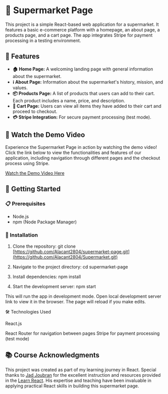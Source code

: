 # 🛒 Supermarket Page

This project is a simple React-based web application for a supermarket. It features a basic e-commerce platform with a homepage, an about page, a products page, and a cart page. The app integrates Stripe for payment processing in a testing environment.

## 🌟 Features

- **🏠 Home Page:** A welcoming landing page with general information about the supermarket.
- **ℹ️ About Page:** Information about the supermarket's history, mission, and values.
- **📦 Products Page:** A list of products that users can add to their cart. Each product includes a name, price, and description.
- **🛒 Cart Page:** Users can view all items they have added to their cart and proceed to checkout.
- **💳 Stripe Integration:** For secure payment processing (test mode).

## 🎥 Watch the Demo Video

Experience the Supermarket Page in action by watching the demo video! Click the link below to view the functionalities and features of our application, including navigation through different pages and the checkout process using Stripe.

[Watch the Demo Video Here](https://drive.google.com/file/d/1QmhgyF-RHnImnD0mAZuQREnQtoQJOsDf/view?usp=sharing)


## 🚀 Getting Started

### 📋 Prerequisites

- Node.js
- npm (Node Package Manager)

### 🔧 Installation

1. Clone the repository:
   git clone [https://github.com/Alacant2804/supermarket-page.git](https://github.com/Alacant2804/Supermarket.git)
   
2. Navigate to the project directory:
cd supermarket-page

3. Install dependencies:
npm install

4. Start the development server:
npm start

This will run the app in development mode. Open local development server link to view it in the browser. The page will reload if you make edits.

🛠 Technologies Used

React.js

React Router for navigation between pages
Stripe for payment processing (test mode)

## 📚 Course Acknowledgments

This project was created as part of my learning journey in React. Special thanks to [Jad Joubran](https://jadjoubran.io/) for the excellent instruction and resources provided in the [Learn React](https://react-tutorial.app/app.html?id=327). His expertise and teaching have been invaluable in applying practical React skills in building this supermarket page.
